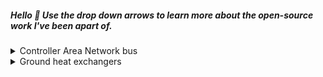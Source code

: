 ##### Hello 👋 Use the drop down arrows to learn more about the open-source work I've been apart of.

<details><summary>Controller Area Network bus</summary>

- [j-c-cook/c-can](https://github.com/j-c-cook/c-can) - enables continuous CAN bus logging on an armv7l embedded Linux edge device. 
- [hardbyte/python-can](https://github.com/hardbyte/python-can) - has enabled CAN logging of signals communicated over CAN buses, along with data engineering by parsing recoded logs. 
- [j-c-cook/cross-compile-python.md](https://gist.github.com/j-c-cook/2a291dc0bfaa2f6639272e344ff66e62) - [cpython](https://github.com/python/cpython) was cross-compiled to enable usage of `python-can` on an armv7l chip archetecture.

 </details>

<details><summary>Ground heat exchangers</summary>

- [pygfunction](https://github.com/MassimoCimmino/pygfunction) served as the backbone for a first of kind ground heat exchanger design tool, [ghedt](https://github.com/j-c-cook/ghedt). 
- [cpgfunctionEP](https://github.com/j-c-cook/cpgfunctionEP) has been integrated into [EnergyPlus](https://github.com/NREL/EnergyPlus) as a third party application.
- [cpgfunction](https://github.com/j-c-cook/cpgfunction) was used to compute g-functions on a high performance computing cluster (HPCC).

(Refer to my [masters thesis](https://shareok.org/handle/11244/335489) for a more detailed discussion.)

</details>
